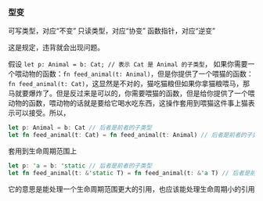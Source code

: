 ### 型变

可写类型，对应“不变”
只读类型，对应“协变”
函数指针，对应“逆变”

这是规定，违背就会出现问题。

假设 `let p: Animal = b: Cat; // 表示 Cat 是 Animal 的子类型`，
如果你需要一个喂动物的函数：`fn feed_animal(t: Animal)`，但是你提供了一个喂猫的函数：`fn feed_animal(t: Cat)`，这显然是不对的，猫吃猫粮但如果你拿猫粮喂马，那马就要爆炸了。但是反过来是可以的，你需要喂猫的函数，但是给你提供了一个喂动物的函数，喂动物的话就是要给它喝水吃东西，这操作套用到喂猫这件事上猫表示可以接受。所以，

```rust
let p: Animal = b: Cat // 后者是前者的子类型
let fn feed_animal(t: Cat) = fn feed_animal(t: Animal) // 后者是前者的子类型
```

套用到生命周期范围上

```rust
let p: 'a = b: 'static // 后者是前者的子类型
let fn feed_animal(t: &'static T) = fn feed_animal(t: &'a T) // 后者是前者的子类型
```
它的意思是能处理一个生命周期范围更大的引用，也应该能处理生命周期小的引用